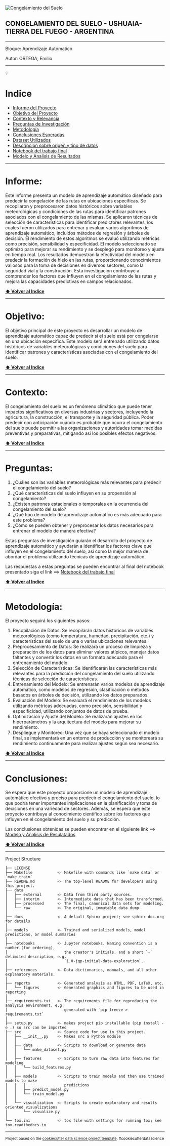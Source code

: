 ![Congelamiento del Suelo](https://github.com/emi2x31/Congelamiento_del_Suelo/blob/main/reports/figures/calles%20congeladas2.jpg)


CONGELAMIENTO DEL SUELO - USHUAIA-TIERRA DEL FUEGO - ARGENTINA
---------
---------------
Bloque: Aprendizaje Automatico

Autor: ORTEGA, Emilio

--------------


💡

# Indice

- [Informe del Proyecto](#Informe)
- [Objetivo del Proyecto](#Objetivo)
- [Contexto y Relevancia](#Contexto)
- [Preguntas de Investigación](#Preguntas)
- [Metodología](#Metodología)
- [Conclusiones Esperadas](#Conclusiones)
- [Dataset Utilizados](https://github.com/emi2x31/Congelamiento_del_Suelo/tree/main/data/external)
- [Descripción sobre origen y tipo de datos](./docs/Descripcion%20de%20los%20Datos.md)
- [Notebook del trabajo final](./notebooks/Version3_PredecirCongelamientodelSuelo.ipynb)
- [Modelo y Analisis de Resultados](./reports/Reporte%20de%20Resultados.md)





-------------
# Informe:

Este informe presenta un modelo de aprendizaje automático diseñado para predecir la congelación de las rutas en ubicaciones específicas. Se recopilaron y preprocesaron datos históricos sobre variables meteorológicas y condiciones de las rutas para identificar patrones asociados con el congelamiento de las mismas. Se aplicaron técnicas de selección de características para identificar predictores relevantes, los cuales fueron utilizados para entrenar y evaluar varios algoritmos de aprendizaje automático, incluidos métodos de regresión y árboles de decisión. El rendimiento de estos algoritmos se evaluó utilizando métricas como precisión, sensibilidad y especificidad. El modelo seleccionado se optimizó para mejorar su rendimiento y se desplegó para monitoreo y ajuste en tiempo real. Los resultados demuestran la efectividad del modelo en predecir la formación de hielo en las rutas, proporcionando conocimientos valiosos para la toma de decisiones en diversos sectores, como la seguridad vial y la construcción. Esta investigación contribuye a comprender los factores que influyen en el congelamiento de las rutas y mejora las capacidades predictivas en campos relacionados.

**[⬆ Volver al Indice](#Indice)**



-------------
# Objetivo:

El objetivo principal de este proyecto es desarrollar un modelo de aprendizaje automático capaz de predecir si el suelo está por congelarse en una ubicación específica. Este modelo será entrenado utilizando datos históricos de variables meteorológicas y condiciones del suelo para identificar patrones y características asociadas con el congelamiento del suelo.


**[⬆ Volver al Indice](#Indice)**



----------------
# Contexto:

El congelamiento del suelo es un fenómeno climático que puede tener impactos significativos en diversas industrias y sectores, incluyendo la agricultura, la construcción, el transporte y la seguridad pública. Poder predecir con anticipación cuándo es probable que ocurra el congelamiento del suelo puede permitir a las organizaciones y autoridades tomar medidas preventivas y preparativas, mitigando así los posibles efectos negativos.


**[⬆ Volver al Indice](#Indice)**



------------
# Preguntas:

1. ¿Cuáles son las variables meteorológicas más relevantes para predecir el congelamiento del suelo?
2. ¿Qué características del suelo influyen en su propensión al congelamiento?
3. ¿Existen patrones estacionales o temporales en la ocurrencia del congelamiento del suelo?
4. ¿Qué tipo de modelo de aprendizaje automático es más adecuado para este problema?
5. ¿Cómo se pueden obtener y preprocesar los datos necesarios para entrenar el modelo de manera efectiva?

Estas preguntas de investigación guiarán el desarrollo del proyecto de aprendizaje automático y ayudarán a identificar los factores clave que influyen en el congelamiento del suelo, así como la mejor manera de abordar el problema utilizando técnicas de aprendizaje automático.

Las respuestas a estas preguntas se pueden encontrar al final del notebook presentado siga el link  ==> [Notebook del trabajo final](./notebooks/Version3_PredecirCongelamientodelSuelo.ipynb)


**[⬆ Volver al Indice](#Indice)**



----------------
# Metodología:

El proyecto seguirá los siguientes pasos:
1. Recopilación de Datos: Se recopilarán datos históricos de variables meteorológicas (como temperatura, humedad, precipitación, etc.) y características del suelo de una o varias ubicaciones relevantes.
2. Preprocesamiento de Datos: Se realizará un proceso de limpieza y preparación de los datos para eliminar valores atípicos, manejar datos faltantes y convertir los datos en un formato adecuado para el entrenamiento del modelo.
3. Selección de Características: Se identificarán las características más relevantes para la predicción del congelamiento del suelo utilizando técnicas de selección de características.
4. Entrenamiento del Modelo: Se entrenarán varios modelos de aprendizaje automático, como modelos de regresión, clasificación o métodos basados en árboles de decisión, utilizando los datos preparados.
5. Evaluación del Modelo: Se evaluará el rendimiento de los modelos utilizando métricas adecuadas, como precisión, sensibilidad y especificidad, utilizando conjuntos de datos de prueba.
6. Optimización y Ajuste del Modelo: Se realizarán ajustes en los hiperparámetros y la arquitectura del modelo para mejorar su rendimiento.
7. Despliegue y Monitoreo: Una vez que se haya seleccionado el modelo final, se implementará en un entorno de producción y se monitoreará su rendimiento continuamente para realizar ajustes según sea necesario.

**[⬆ Volver al Indice](#Indice)**



-----------------------
# Conclusiones:

Se espera que este proyecto proporcione un modelo de aprendizaje automático efectivo y preciso para predecir el congelamiento del suelo, lo que podría tener importantes implicaciones en la planificación y toma de decisiones en una variedad de sectores. Además, se espera que este proyecto contribuya al conocimiento científico sobre los factores que influyen en el congelamiento del suelo y su predicción.

Las conclusiones obtenidas se pueden encontrar en el siguiente link ==> [Modelo y Analisis de Resulatados](./reports/Reporte%20de%20Resultados.md)


**[⬆ Volver al Indice](#Indice)**




------------
Project Structure

    ├── LICENSE
    ├── Makefile           <- Makefile with commands like `make data` or `make train` 
    ├── README.md          <- The top-level README for developers using this project.
    ├── data
    │   ├── external       <- Data from third party sources.
    │   ├── interim        <- Intermediate data that has been transformed.
    │   ├── processed      <- The final, canonical data sets for modeling.
    │   └── raw            <- The original, immutable data dump.
    │
    ├── docs               <- A default Sphinx project; see sphinx-doc.org for details
    │
    ├── models             <- Trained and serialized models, model predictions, or model summaries
    │
    ├── notebooks          <- Jupyter notebooks. Naming convention is a number (for ordering),
    │                         the creator's initials, and a short `-` delimited description, e.g.
    │                         `1.0-jqp-initial-data-exploration`.
    │
    ├── references         <- Data dictionaries, manuals, and all other explanatory materials.
    │
    ├── reports            <- Generated analysis as HTML, PDF, LaTeX, etc.
    │   └── figures        <- Generated graphics and figures to be used in reporting
    │
    ├── requirements.txt   <- The requirements file for reproducing the analysis environment, e.g.
    │                         generated with `pip freeze > requirements.txt`
    │
    ├── setup.py           <- makes project pip installable (pip install -e .) so src can be imported
    ├── src                <- Source code for use in this project.
    │   ├── __init__.py    <- Makes src a Python module
    │   │
    │   ├── data           <- Scripts to download or generate data
    │   │   └── make_dataset.py
    │   │
    │   ├── features       <- Scripts to turn raw data into features for modeling
    │   │   └── build_features.py
    │   │
    │   ├── models         <- Scripts to train models and then use trained models to make
    │   │   │                 predictions
    │   │   ├── predict_model.py
    │   │   └── train_model.py
    │   │
    │   └── visualization  <- Scripts to create exploratory and results oriented visualizations
    │       └── visualize.py
    │
    └── tox.ini            <- tox file with settings for running tox; see tox.readthedocs.io

--------

<p><small>Project based on the <a target="_blank" href="https://drivendata.github.io/cookiecutter-data-science/">cookiecutter data science project template</a>. #cookiecutterdatascience</small></p>
